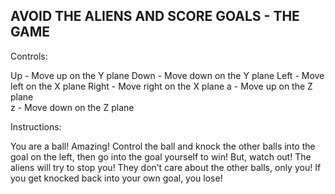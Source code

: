 ## AVOID THE  ALIENS AND SCORE GOALS - THE GAME

Controls:

Up - Move up on the Y plane
Down - Move down on the Y plane
Left - Move left on the X plane
Right - Move right on the X plane
a - Move up on the Z plane	
z - Move down on the Z plane

Instructions:

You are a ball! Amazing! Control the ball and knock the other balls into the goal on the left, then go into the goal yourself to win! But, watch out! The aliens will try to stop you! They don’t care about the other balls, only you! If you get knocked back into your own goal, you lose! 
